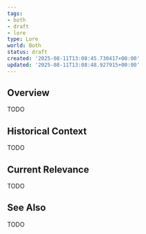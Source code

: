 ```yaml
---
tags:
- both
- draft
- lore
type: Lore
world: Both
status: draft
created: '2025-08-11T13:08:45.730417+00:00'
updated: '2025-08-11T13:08:48.927915+00:00'
---
```



## Overview

TODO
## Historical Context

TODO
## Current Relevance

TODO
## See Also

TODO
